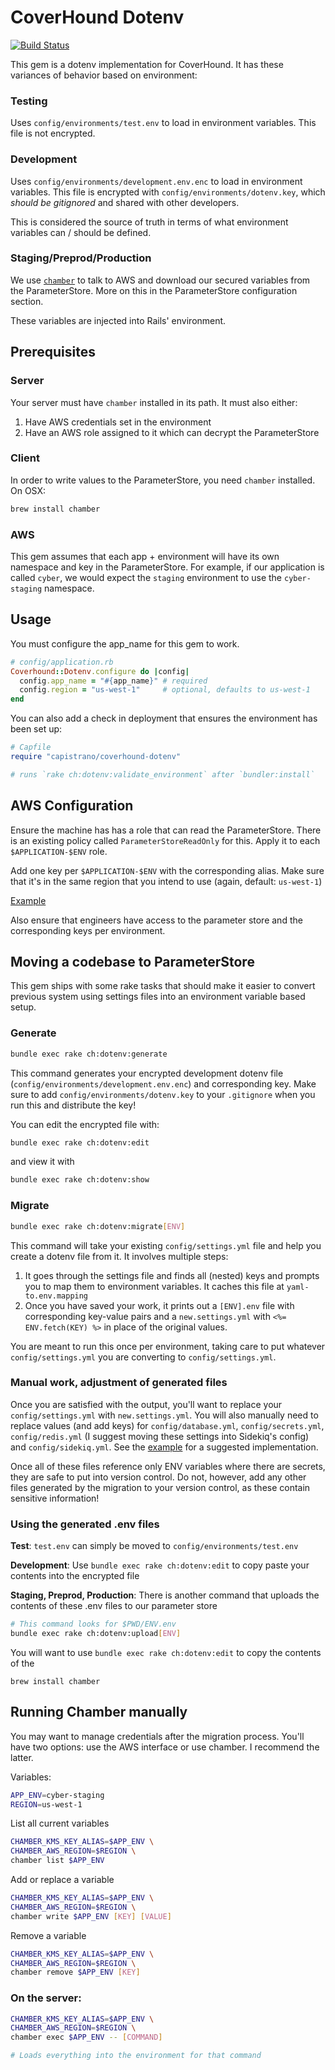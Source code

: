 # CoverHound Dotenv

[![Build Status](https://api.travis-ci.org/coverhound/coverhound-dotenv.svg?branch=master)](https://travis-ci.org/coverhound/coverhound-dotenv)

This gem is a dotenv implementation for CoverHound. It has these variances of
behavior based on environment:

### Testing

Uses `config/environments/test.env` to load in environment variables. This file
is not encrypted.

### Development

Uses `config/environments/development.env.enc` to load in environment variables.
This file is encrypted with `config/environments/dotenv.key`, which _should be
gitignored_ and shared with other developers.

This is considered the source of truth in terms of what environment variables
can / should be defined.

### Staging/Preprod/Production

We use [`chamber`](https://github.com/segmentio/chamber) to talk to AWS and
download our secured variables from the ParameterStore. More on this in the
ParameterStore configuration section.

These variables are injected into Rails' environment.

## Prerequisites

### Server

Your server must have `chamber` installed in its path. It must also either:
1. Have AWS credentials set in the environment
2. Have an AWS role assigned to it which can decrypt the ParameterStore

### Client

In order to write values to the ParameterStore, you need `chamber` installed. On
OSX:

```sh
brew install chamber
```

### AWS

This gem assumes that each app + environment will have its own namespace and key
in the ParameterStore. For example, if our application is called `cyber`, we
would expect the `staging` environment to use the `cyber-staging` namespace.

## Usage

You must configure the app_name for this gem to work.

```rb
# config/application.rb
Coverhound::Dotenv.configure do |config|
  config.app_name = "#{app_name}" # required
  config.region = "us-west-1"     # optional, defaults to us-west-1
end
```

You can also add a check in deployment that ensures the environment has been
set up:

```rb
# Capfile
require "capistrano/coverhound-dotenv"

# runs `rake ch:dotenv:validate_environment` after `bundler:install`
```

## AWS Configuration

Ensure the machine has has a role that can read the ParameterStore. There is an
existing policy called `ParameterStoreReadOnly` for this. Apply it to each
`$APPLICATION-$ENV` role.

Add one key per `$APPLICATION-$ENV` with the corresponding alias. Make sure that
it's in the same region that you intend to use (again, default: `us-west-1`)

[Example](https://console.aws.amazon.com/iam/home?region=us-west-1#/roles/cyber-staging)

Also ensure that engineers have access to the parameter store and the
corresponding keys per environment.

## Moving a codebase to ParameterStore

This gem ships with some rake tasks that should make it easier to convert
previous system using settings files into an environment variable based setup.

### Generate

```sh
bundle exec rake ch:dotenv:generate
```

This command generates your encrypted development dotenv file
(`config/environments/development.env.enc`) and corresponding key. Make sure to
add `config/environments/dotenv.key` to your `.gitignore` when you run this and
distribute the key!

You can edit the encrypted file with:

```sh
bundle exec rake ch:dotenv:edit
```

and view it with

```sh
bundle exec rake ch:dotenv:show
```

### Migrate

```sh
bundle exec rake ch:dotenv:migrate[ENV]
```

This command will take your existing `config/settings.yml` file and help you
create a dotenv file from it. It involves multiple steps:

1. It goes through the settings file and finds all (nested) keys and prompts you
   to map them to environment variables. It caches this file at
   `yaml-to.env.mapping`
2. Once you have saved your work, it prints out a `[ENV].env` file with
   corresponding key-value pairs and a `new.settings.yml` with
   `<%= ENV.fetch(KEY) %>` in place of the original values.

You are meant to run this once per environment, taking care to put whatever
`config/settings.yml` you are converting to `config/settings.yml`.

### Manual work, adjustment of generated files

Once you are satisfied with the output, you'll want to replace your
`config/settings.yml` with `new.settings.yml`. You will also manually need to
replace values (and add keys) for `config/database.yml`, `config/secrets.yml`,
`config/redis.yml` (I suggest moving these settings into Sidekiq's config) and
`config/sidekiq.yml`. See the [example](./example/config) for a suggested
implementation.

Once all of these files reference only ENV variables where there are secrets,
they are safe to put into version control. Do not, however, add any other files
generated by the migration to your version control, as these contain sensitive
information!

### Using the generated .env files

**Test**: `test.env` can simply be moved to `config/environments/test.env`

**Development**: Use `bundle exec rake ch:dotenv:edit` to copy paste your
contents into the encrypted file

**Staging, Preprod, Production**: There is another command that uploads the
contents of these .env files to our parameter store

```sh
# This command looks for $PWD/ENV.env
bundle exec rake ch:dotenv:upload[ENV]
```

You will want to use `bundle exec
rake ch:dotenv:edit` to copy the contents of the

```
brew install chamber
```

## Running Chamber manually

You may want to manage credentials after the migration process. You'll have two
options: use the AWS interface or use chamber. I recommend the latter.

Variables:

```sh
APP_ENV=cyber-staging
REGION=us-west-1
```

List all current variables

```sh
CHAMBER_KMS_KEY_ALIAS=$APP_ENV \
CHAMBER_AWS_REGION=$REGION \
chamber list $APP_ENV
```

Add or replace a variable

```sh
CHAMBER_KMS_KEY_ALIAS=$APP_ENV \
CHAMBER_AWS_REGION=$REGION \
chamber write $APP_ENV [KEY] [VALUE]
```

Remove a variable

```sh
CHAMBER_KMS_KEY_ALIAS=$APP_ENV \
CHAMBER_AWS_REGION=$REGION \
chamber remove $APP_ENV [KEY]
```

### On the server:

```sh
CHAMBER_KMS_KEY_ALIAS=$APP_ENV \
CHAMBER_AWS_REGION=$REGION \
chamber exec $APP_ENV -- [COMMAND]

# Loads everything into the environment for that command
```
